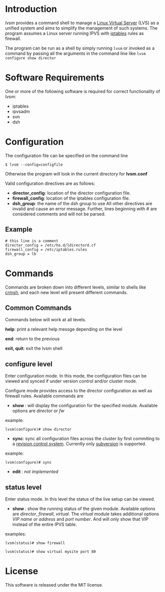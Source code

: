 Introduction
====

*lvsm* provides a command shell to manage a [Linux Virtual Server](http://www.linuxvirtualserver.org/) (LVS) 
as a unified system and aims to simplify the management of such systems.
The program assumes a Linux server running IPVS with [iptables](http://www.netfilter.org/projects/iptables) 
rules as firewall.

The program can be run as a shell by simply running ```lvsm``` or invoked as a command by passing all the arguments
in the command line like ```lvsm configure show director```

Software Requirements
====
One or more of the following software is required for correct functionality of *lvsm*:
* iptables
* ipvsadm
* svn
* dsh

Configuration
====

The configuration file can be specified on the command line

    $ lvsm --config=configfile
    
Otherwise the program will look in the current directory for **lvsm.conf**

Valid configuration directives are as follows:
* **director_config**: location of the director configuration file.
* **firewall_config**: location of the iptables configuration file.
* **dsh_group**: the name of the dsh group to use 
All other directives are invalid and cause an error message. Further, lines beginning with # are considered
comments and will not be parsed.

Example
-------
```aconf
# this line is a comment
director_config = /etc/ha.d/ldirectord.cf
firewall_config = /etc/iptables.rules
dsh_group = lb
```


Commands
====

Commands are broken down into different levels, similar to shells like 
[crmsh](http://savannah.nongnu.org/projects/crmsh/), and each new level will present different commands.


Common Commands
-----

Commands below will work at all levels.

**help**: print a relevant help messge depending on the level

**end**: return to the previous

**exit, quit**: exit the lvsm shell

configure level
-----

Enter configuration mode. In this mode, the configuration files can be viewed and synced if under version
control and/or cluster mode.

Configure mode provides access to the director configuration as well as firewall rules. Available commands are
* **show <module>**: will display the configuration for the specified module. Available options are *director* or *fw*

example:

```
lvsm(configure)# show director
```
  
                                                                                                    
* **sync**: sync all configuration files across the cluster by first commiting to a 
[revision control system](http://en.wikipedia.org/wiki/Revision_control). Currently only 
[subversion](http://subversion.tigris.org) is supported.

example:

```
lvsm(configure)# sync
```
* **edit <module>**: *not implemented*

status level
-----
Enter status mode. In this level the status of the live setup can be viewed.

* **show <module>**: show the running status of the given module. Available options are *director*, *firewall*, *virtual*.
The *virtual* module takes additional options *VIP name or address* and *port number*. And will only show that VIP
instead of the entire IPVS table.

examples:

```
lvsm(status)# show firewall
```

```
lvsm(status)# show virtual mysite port 80
```

License
=====
This software is released under the MIT license.
